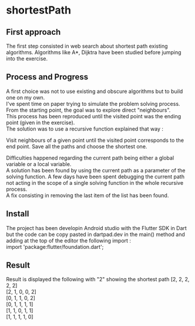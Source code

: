 # shortestPath

## First approach

The first step consisted in web search about shortest path existing algorithms.
Algorithms like A*, Dijktra have been studied before jumping into the exercise.

## Process and Progress

A first choice was not to use existing and obscure algorithms but to build one on my own.  
I've spent time on paper trying to simulate the problem solving process.  
From the starting point, the goal was to explore direct "neighbours".  
This process has been reproduced until the visited point was the ending point (given in the exercise).  
The solution was to use a recursive function explained that way :  
  
Visit neighbours of a given point until the visited point corresponds to the end point. Save all the paths and choose the shortest one.

Difficulties happened regarding the current path being either a global variable or a local variable.  
A solution has been found by using the current path as a parameter of the solving function.
A few days have been spent debugging the current path not acting in the scope of a single solving function in the whole recursive process.  
A fix consisting in removing the last item of the list has been found.

## Install

The project has been developin Android studio with the Flutter SDK in Dart but the code can be copy pasted in dartpad.dev in the main() method and adding at the top of the editor the following import :  
import 'package:flutter/foundation.dart';

## Result

Result is displayed the following with "2" showing the shortest path
[2, 2, 2, 2, 2]  
[2, 1, 0, 0, 2]  
[0, 1, 1, 0, 2]  
[0, 1, 1, 1, 1]  
[1, 1, 0, 1, 1]  
[1, 1, 1, 1, 0]  
